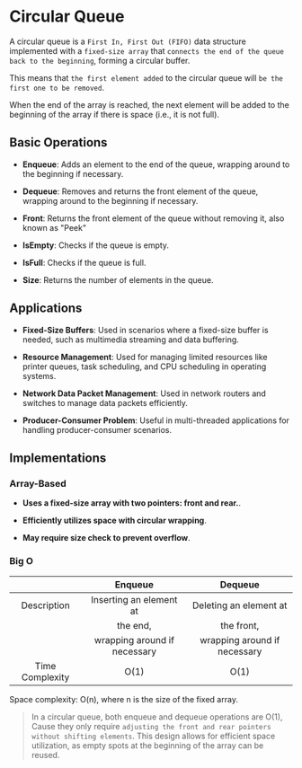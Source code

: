 # Circular Queue

A circular queue is a `First In, First Out (FIFO)` data structure implemented with a `fixed-size array` that `connects the end of the queue back to the beginning`, forming a circular buffer.

This means that `the first element added` to the circular queue will `be the first one to be removed`.

When the end of the array is reached, the next element will be added to the beginning of the array if there is space (i.e., it is not full).

## Basic Operations

- **Enqueue**: Adds an element to the end of the queue, wrapping around to the beginning if necessary.

- **Dequeue**: Removes and returns the front element of the queue, wrapping around to the beginning if necessary.

- **Front**: Returns the front element of the queue without removing it, also known as "Peek"

- **IsEmpty**: Checks if the queue is empty.

- **IsFull**: Checks if the queue is full.

- **Size**: Returns the number of elements in the queue.

## Applications

- **Fixed-Size Buffers**: Used in scenarios where a fixed-size buffer is needed, such as multimedia streaming and data buffering.

- **Resource Management**: Used for managing limited resources like printer queues, task scheduling, and CPU scheduling in operating systems.

- **Network Data Packet Management**: Used in network routers and switches to manage data packets efficiently.

- **Producer-Consumer Problem**: Useful in multi-threaded applications for handling producer-consumer scenarios.

## Implementations

### Array-Based

- **Uses a fixed-size array with two pointers: front and rear.**.

- **Efficiently utilizes space with circular wrapping**.

- **May require size check to prevent overflow**.

### Big O

|                 |           Enqueue            |           Dequeue            |
| :-------------: | :--------------------------: | :--------------------------: |
|   Description   |   Inserting an element at    |    Deleting an element at    |
|                 |           the end,           |          the front,          |
|                 | wrapping around if necessary | wrapping around if necessary |
| Time Complexity |             O(1)             |             O(1)             |

Space complexity: O(n), where n is the size of the fixed array.

> In a circular queue, both enqueue and dequeue operations are O(1),
> Cause they only require `adjusting the front and rear pointers without shifting elements`.
> This design allows for efficient space utilization, as empty spots at the beginning of the array can be reused.
